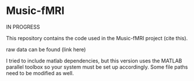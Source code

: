 # Music-fMRI

IN PROGRESS

This repository contains the code used in the Music-fMRI project (cite this).  

raw data can be found (link here) 

I tried to include matlab dependencies, but this version uses the MATLAB parallel toolbox so your system must be set up accordingly. Some file paths need to be modified as well.
